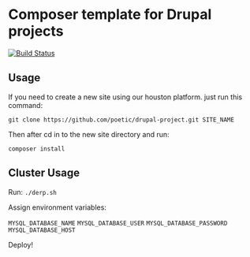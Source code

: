 # Composer template for Drupal projects

[![Build Status](https://travis-ci.org/drupal-composer/drupal-project.svg?branch=8.x)](https://travis-ci.org/drupal-composer/drupal-project)

## Usage

If you need to create a new site using our houston platform. just run this command:
```
git clone https://github.com/poetic/drupal-project.git SITE_NAME
```

Then after cd in to the new site directory and run: 
```
composer install
```

## Cluster Usage

Run: `./derp.sh`

Assign environment variables:

`MYSQL_DATABASE_NAME`
`MYSQL_DATABASE_USER`
`MYSQL_DATABASE_PASSWORD`
`MYSQL_DATABASE_HOST`


Deploy!
